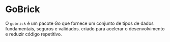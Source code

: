 # GoBrick

O `gobrick` é um pacote Go que fornece um conjunto de tipos de dados fundamentais, seguros e validados. criado para acelerar o desenvolvimento e reduzir código repetitivo.
